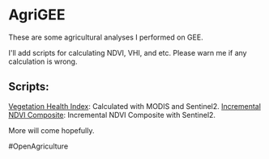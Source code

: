 # AgriGEE
These are some agricultural analyses I performed on GEE.

I'll add scripts for calculating NDVI, VHI, and etc. Please warn me if any calculation is wrong. 

## Scripts:
[Vegetation Health Index](https://code.earthengine.google.com/2c8138b29187b6c3e732708ae600edaa): Calculated with MODIS and Sentinel2.
[Incremental NDVI Composite](https://code.earthengine.google.com/b6ee107111b541f4869b439b84aee83c): Incremental NDVI Composite with Sentinel2.

More will come hopefully.

#OpenAgriculture
